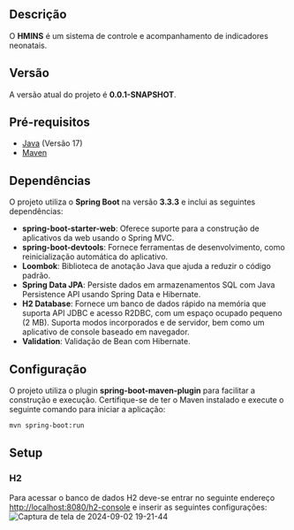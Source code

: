 ## Descrição
O **HMINS** é um sistema de controle e acompanhamento de indicadores neonatais.

## Versão
A versão atual do projeto é **0.0.1-SNAPSHOT**.

## Pré-requisitos
- [Java](https://www.oracle.com/java/technologies/javase-downloads.html) (Versão 17)
- [Maven](https://maven.apache.org/download.cgi)

## Dependências
O projeto utiliza o **Spring Boot** na versão **3.3.3** e inclui as seguintes dependências:

- **spring-boot-starter-web**: Oferece suporte para a construção de aplicativos da web usando o Spring MVC.
- **spring-boot-devtools**: Fornece ferramentas de desenvolvimento, como reinicialização automática do aplicativo.
- **Loombok**: Biblioteca de anotação Java que ajuda a reduzir o código padrão.
- **Spring Data JPA**: Persiste dados em armazenamentos SQL com Java Persistence API usando Spring Data e Hibernate.
- **H2 Database**: Fornece um banco de dados rápido na memória que suporta API JDBC e acesso R2DBC, com um espaço ocupado pequeno (2 MB). Suporta modos incorporados e de servidor, bem como um aplicativo de console baseado em navegador.
- **Validation**: Validação de Bean com Hibernate.




## Configuração
O projeto utiliza o plugin **spring-boot-maven-plugin** para facilitar a construção e execução. Certifique-se de ter o Maven instalado e execute o seguinte comando para iniciar a aplicação:

```bash
mvn spring-boot:run
```

## Setup

### H2
Para acessar o banco de dados H2 deve-se entrar no seguinte endereço [http://localhost:8080/h2-console](http://localhost:8080/h2-console) e inserir as seguintes configurações:
![Captura de tela de 2024-09-02 19-21-44](https://github.com/user-attachments/assets/cb167702-9353-42e4-956f-6edeb0243d24)

